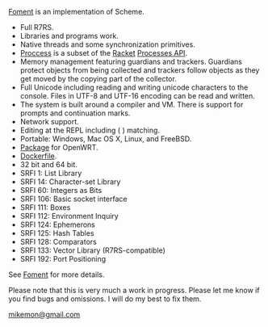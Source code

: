 [Foment](https://github.com/leftmike/foment/wiki/Foment) is an implementation of Scheme.

* Full R7RS.
* Libraries and programs work.
* Native threads and some synchronization primitives.
* [Proccess](Processes) is a subset of the [Racket](https://racket-lang.org/)
[Processes API](https://docs.racket-lang.org/reference/subprocess.html).
* Memory management featuring guardians and trackers. Guardians protect objects from being collected and trackers follow objects as they get moved by the copying part of the collector.
* Full Unicode including reading and writing unicode characters to the console. Files in UTF-8 and UTF-16 encoding can be read and written.
* The system is built around a compiler and VM. There is support for prompts and continuation marks.
* Network support.
* Editing at the REPL including ( ) matching.
* Portable: Windows, Mac OS X, Linux, and FreeBSD.
* [Package](https://gitlab.com/jpellegrini/openwrt-packages) for OpenWRT.
* [Dockerfile](https://github.com/weinholt/scheme-docker/tree/foment/foment).
* 32 bit and 64 bit.
* SRFI 1: List Library
* SRFI 14: Character-set Library
* SRFI 60: Integers as Bits
* SRFI 106: Basic socket interface
* SRFI 111: Boxes
* SRFI 112: Environment Inquiry
* SRFI 124: Ephemerons
* SRFI 125: Hash Tables
* SRFI 128: Comparators
* SRFI 133: Vector Library (R7RS-compatible)
* SRFI 192: Port Positioning

See [Foment](https://github.com/leftmike/foment/wiki/Foment) for more details.

Please note that this is very much a work in progress. Please let me know if
you find bugs and omissions. I will do my best to fix them.

mikemon@gmail.com
